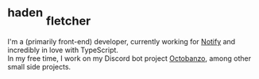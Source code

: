 <h1>
<sup>haden</sup>
<sub>fletcher</sub>
</h1>

I'm a (primarily front-end) developer, currently working for [Notify](https://notify.me) and incredibly in love with TypeScript.
<br />
In my free time, I work on my Discord bot project [Octobanzo](https://github.com/octobanzo/octobanzo),
among other small side projects.

<!-- I'll add more later, just wanted to add a little intro for now :) -->
